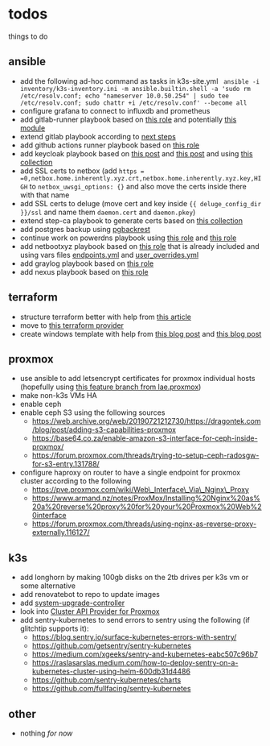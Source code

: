 # todos
things to do

## ansible
- add the following ad-hoc command as tasks in k3s-site.yml ` ansible -i inventory/k3s-inventory.ini -m ansible.builtin.shell -a 'sudo rm /etc/resolv.conf; echo "nameserver 10.0.50.254" | sudo tee /etc/resolv.conf; sudo chattr +i /etc/resolv.conf' --become all`
- configure grafana to connect to influxdb and prometheus
- add gitlab-runner playbook based on [this role](https://github.com/riemers/ansible-gitlab-runner) and potentially [this module](https://docs.ansible.com/ansible/latest/collections/community/general/gitlab_runner_module.html)
- extend gitlab playbook according to [next steps](https://docs.gitlab.com/ee/install/next_steps.html)
- add github actions runner playbook based on [this role](https://github.com/MonolithProjects/ansible-github_actions_runner)
- add keycloak playbook based on [this post](https://developers.redhat.com/articles/2023/02/20/automate-your-sso-ansible-and-keycloak) and [this post](https://developers.redhat.com/articles/2022/04/20/deploy-keycloak-single-sign-ansible) and using [this collection](https://github.com/ansible-middleware/keycloak)
- add SSL certs to netbox (add `https = =0,netbox.home.inherently.xyz.crt,netbox.home.inherently.xyz.key,HIGH` to `netbox_uwsgi_options: {}` and also move the certs inside there with that name
- add SSL certs to deluge (move cert and key inside `{{ deluge_config_dir }}/ssl` and name them `daemon.cert` and `daemon.pkey`)
- extend step-ca playbook to generate certs based on [this collection](https://github.com/maxhoesel-ansible/ansible-collection-smallstep)
- add postgres backup using [pgbackrest](https://bun.uptrace.dev/postgres/pgbackrest-s3-backups.html)
- continue work on powerdns playbook using [this role](https://github.com/PowerDNS/pdns-ansible) and [this role](https://github.com/PowerDNS/pdns_recursor-ansible)
- add netbootxyz playbook based on [this role](https://github.com/netbootxyz/netboot.xyz/tree/2.0.77/roles/netbootxyz) that is already included and using vars files [endpoints.yml](https://github.com/netbootxyz/netboot.xyz/blob/2.0.77/endpoints.yml) and [user\_overrides.yml](https://github.com/netbootxyz/netboot.xyz/blob/2.0.77/user_overrides.yml)
- add graylog playbook based on [this role](https://github.com/Graylog2/graylog-ansible-role)
- add nexus playbook based on [this role](https://github.com/ansible-ThoTeam/nexus3-oss)

## terraform
- structure terraform better with help from [this article](https://12ft.io/proxy?q=https%3A%2F%2Fmedium.com%2Fcodex%2Fterraform-best-practices-limit-resources-in-your-project-a3f3275f7bbf)
- move to [this terraform provider](https://github.com/bpg/terraform-provider-proxmox)
- create windows template with help from [this blog post](https://yetiops.net/posts/proxmox-terraform-cloudinit-windows/) and [this blog post](https://blog.sunshower.io/2021/02/22/building-a-home-cloud-with-proxmox-dns-terraform/)

## proxmox
- use ansible to add letsencrypt certificates for proxmox individual hosts (hopefully using [this feature branch from lae.proxmox](https://github.com/lae/ansible-role-proxmox/pull/147))
- make non-k3s VMs HA
- enable ceph
- enable ceph S3 using the following sources
	* https://web.archive.org/web/20190721212730/https://dragontek.com/blog/post/adding-s3-capabilities-proxmox
	* https://base64.co.za/enable-amazon-s3-interface-for-ceph-inside-proxmox/
	* https://forum.proxmox.com/threads/trying-to-setup-ceph-radosgw-for-s3-entry.131788/
- configure haproxy on router to have a single endpoint for proxmox cluster according to the following
	* https://pve.proxmox.com/wiki/Web\_Interface\_Via\_Nginx\_Proxy
	* https://www.armand.nz/notes/ProxMox/Installing%20Nginx%20as%20a%20reverse%20proxy%20for%20your%20Proxmox%20Web%20interface
	* https://forum.proxmox.com/threads/using-nginx-as-reverse-proxy-externally.116127/

## k3s
- add longhorn by making 100gb disks on the 2tb drives per k3s vm or some alternative
- add renovatebot to repo to update images
- add [system-upgrade-controller](https://github.com/rancher/system-upgrade-controller)
- look into [Cluster API Provider for Proxmox](https://github.com/ionos-cloud/cluster-api-provider-proxmox)
- add sentry-kubernetes to send errors to sentry using the following (if glitchtip supports it):
	* https://blog.sentry.io/surface-kubernetes-errors-with-sentry/
	* https://github.com/getsentry/sentry-kubernetes
	* https://medium.com/xgeeks/sentry-and-kubernetes-eabc507c96b7
	* https://raslasarslas.medium.com/how-to-deploy-sentry-on-a-kubernetes-cluster-using-helm-600db31d4486
	* https://github.com/sentry-kubernetes/charts
	* https://github.com/fullfacing/sentry-kubernetes

## other
- nothing _for now_

